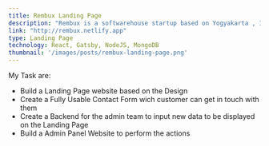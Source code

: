 ```yaml
---
title: Rembux Landing Page
description: "Rembux is a softwarehouse startup based on Yogyakarta , ID which offer an amazing services for whom need to create a Web Apps / Mobile Apps / Landing Page. They provide interesting service like pay as you like which mean the customer decide its own price"
link: "http://rembux.netlify.app"
type: Landing Page
technology: React, Gatsby, NodeJS, MongoDB
thumbnail: '/images/posts/rembux-landing-page.png'
---
```


My Task are:
* Build a Landing Page website based on the Design
* Create a Fully Usable Contact Form wich customer can get in touch with them
* Create a Backend for the admin team to input new data to be displayed on the Landing Page
* Build a Admin Panel Website to perform the actions
